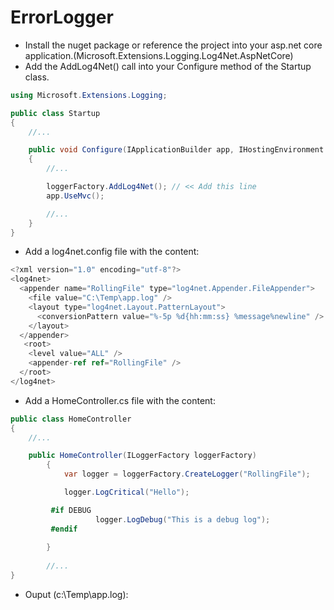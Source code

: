 # ErrorLogger
- Install the nuget package or reference the project into your asp.net core application.(Microsoft.Extensions.Logging.Log4Net.AspNetCore)
- Add the AddLog4Net() call into your Configure method of the Startup class.

```cs
using Microsoft.Extensions.Logging;

public class Startup
{
    //...

    public void Configure(IApplicationBuilder app, IHostingEnvironment env, ILoggerFactory loggerFactory)
    {
        //...

        loggerFactory.AddLog4Net(); // << Add this line
        app.UseMvc();

        //...
    }
}

```

- Add a log4net.config file with the content:

```cs
<?xml version="1.0" encoding="utf-8"?>
<log4net>
  <appender name="RollingFile" type="log4net.Appender.FileAppender">
    <file value="C:\Temp\app.log" />
    <layout type="log4net.Layout.PatternLayout">
      <conversionPattern value="%-5p %d{hh:mm:ss} %message%newline" />
    </layout>
  </appender>
   <root>
    <level value="ALL" />
    <appender-ref ref="RollingFile" />
  </root>
</log4net>
```
- Add a HomeController.cs file with the content:

```cs
public class HomeController
{
    //...

    public HomeController(ILoggerFactory loggerFactory)
        {
            var logger = loggerFactory.CreateLogger("RollingFile");

            logger.LogCritical("Hello");

         #if DEBUG
                   logger.LogDebug("This is a debug log");
         #endif
         
        }
        
        //...
}
```
- Ouput (c:\Temp\app.log):
